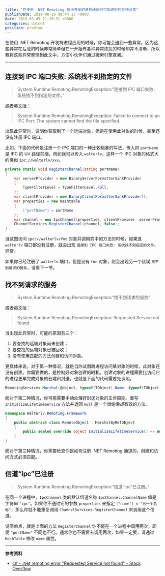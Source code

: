 ```yaml
---
title: "在使用 .NET Remoting 技术开发跨进程通信时可能遇到的各种异常"
publishDate: 2019-08-19 08:44:13 +0800
date: 2019-09-05 21:26:31 +0800
categories: dotnet
position: problem
---
```


在使用 .NET Remoting 开发跨进程应用的时候，你可能会遇到一些异常。因为这些异常在后验的时候非常简单但在一开始有各种异常烦扰的时候却并不清晰，所以我将这些异常整理到此文中，方便小伙伴们通过搜索引擎查阅。

---

<div id="toc"></div>

## 连接到 IPC 端口失败: 系统找不到指定的文件

> System.Runtime.Remoting.RemotingException:“连接到 IPC 端口失败: 系统找不到指定的文件。”

或者英文版：

> System.Runtime.Remoting.RemotingException: Failed to connect to an IPC Port: The system cannot find the file specified.

出现此异常时，说明你获取到了一个远端对象，但是在使用此对象的时候，甚至还没有注册 IPC 端口。

比如，下面的代码是注册一个 IPC 端口的一种比较粗暴的写法，传入的 `portName` 是 IPC 的 Uri 路径前缀。例如我可以传入 `walterlv`，这样一个 IPC 对象的格式大约类似 `ipc://walterlv/xxx`。

```csharp
private static void RegisterChannel(string portName)
{
    var serverProvider = new BinaryServerFormatterSinkProvider
    {
        TypeFilterLevel = TypeFilterLevel.Full,
    };
    var clientProvider = new BinaryClientFormatterSinkProvider();
    var properties = new Hashtable
    {
        ["portName"] = portName
    };
    var channel = new IpcChannel(properties, clientProvider, serverProvider);
    ChannelServices.RegisterChannel(channel, false);
}
```

当试图访问 `ipc://walterlv/foo` 对象并调用其中的方法的时候，如果连 `walterlv` 端口都没有注册，就会出现 `连接到 IPC 端口失败: 系统找不到指定的文件。` 异常。

如果你已经注册了 `walterlv` 端口，但是没有 `foo` 对象，则会出现另一个错误 `找不到请求的服务`，请看下一节。

## 找不到请求的服务

> System.Runtime.Remoting.RemotingException:“找不到请求的服务”

或者英文版：

> System.Runtime.Remoting.RemotingException: Requested Service not found

当出现此异常时，可能的原因有三个：

1. 要查找的远端对象尚未创建；
2. 要查找的远端对象已被回收；
3. 没有使用匹配的方法创建和访问对象。

更具体来说，对于第一种情况，就是当你试图跨进程访问某对象的时候，此对象还没有创建。你需要做的，是控制好对象创建的时机，创建对象的进程需要比访问它的进程更早完成对象的创建和封送。也就是下面的代码需要先调用。

```csharp
RemotingServices.Marshal(@object, typeof(TObject).Name, typeof(TObject));
```

而对于第二种情况，你可能需要手动处理好封送对象的生命周期。重写 `InitializeLifetimeService` 方法并返回 `null` 是一个很偷懒却有效的方法。

```csharp
namespace Walterlv.Remoting.Framework
{
    public abstract class RemoteObject : MarshalByRefObject
    {
        public sealed override object InitializeLifetimeService() => null;
    }
}
```

而对于第三种情况，你需要检查你是如何注册 .NET Remoting 通道的，创建和访问方式必须匹配。

## 信道“ipc”已注册

> System.Runtime.Remoting.RemotingException:“信道“ipc”已注册。”

在同一个进程中，`IpcChannel` 类的默认信道名称 `IpcChannel.ChannelName` 值是字符串 `"ipc"`。如果你不通过它的参数 `properties` 来指定 `["name"] = "另一个名称"`，那么你就不能重复调用 `ChannelServices.RegisterChannel` 来调用这个信道。

说简单点，就是上面的方法 `RegisterChannel` 你不能在一个进程中调用两次，即便 `"portName"` 不同也不行。通常你也不需要去调用两次，如果一定要，请通过 `HashTable` 修改 `name` 属性。

<!-- ## 创建 IPC 端口失败: 拒绝访问

> System.Runtime.Remoting.RemotingException:“创建 IPC 端口失败: 拒绝访问。”
 -->

---

**参考资料**

- [c# - .Net remoting error "Requested Service not found" - Stack Overflow](https://stackoverflow.com/questions/44373484/net-remoting-error-requested-service-not-found)
